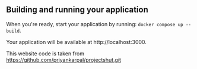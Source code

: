 ## Building and running your application

When you're ready, start your application by running:
`docker compose up --build`.

Your application will be available at http://localhost:3000.


This website code is taken from https://github.com/priyankarpal/projectshut.git

